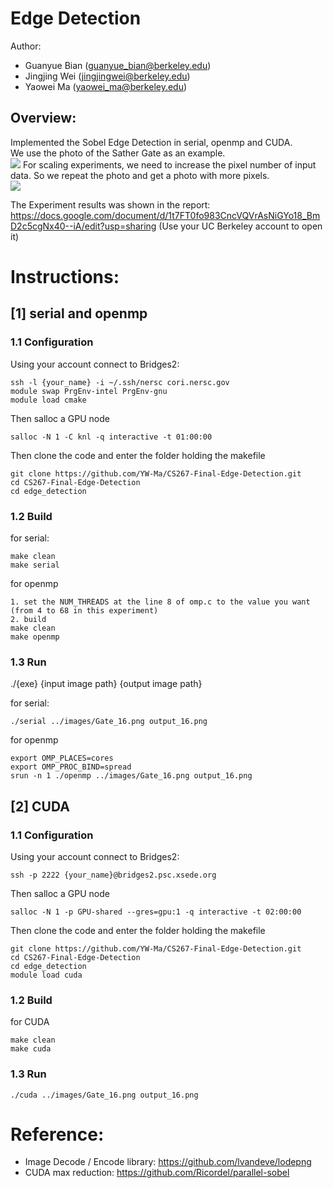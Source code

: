 # Edge Detection
Author:
- Guanyue Bian (guanyue_bian@berkeley.edu)
- Jingjing Wei (jingjingwei@berkeley.edu)
- Yaowei Ma    (yaowei_ma@berkeley.edu)

## Overview:
Implemented the Sobel Edge Detection in serial, openmp and CUDA.\
We use the photo of the Sather Gate as an example.\
![](./readme_figures/figure_1.png)
For scaling experiments, we need to increase the pixel number of input data. So we repeat the photo and get a photo with more pixels.\
![](./readme_figures/figure_2.png)

The Experiment results was shown in the report: https://docs.google.com/document/d/1t7FT0fo983CncVQVrAsNiGYo18_BmD2c5cgNx40--iA/edit?usp=sharing (Use your UC Berkeley account to open it)

# Instructions:
## [1] serial and openmp
### 1.1 Configuration
Using your account connect to Bridges2:
```
ssh -l {your_name} -i ~/.ssh/nersc cori.nersc.gov
module swap PrgEnv-intel PrgEnv-gnu
module load cmake
```
Then salloc a GPU node
```
salloc -N 1 -C knl -q interactive -t 01:00:00
```
Then clone the code and enter the folder holding the makefile
```
git clone https://github.com/YW-Ma/CS267-Final-Edge-Detection.git
cd CS267-Final-Edge-Detection
cd edge_detection
```

### 1.2 Build
for serial:
```
make clean
make serial
```
for openmp
```
1. set the NUM_THREADS at the line 8 of omp.c to the value you want (from 4 to 68 in this experiment)
2. build
make clean
make openmp
```
### 1.3 Run
./{exe} {input image path} {output image path}


for serial:
```
./serial ../images/Gate_16.png output_16.png
```
for openmp
```
export OMP_PLACES=cores
export OMP_PROC_BIND=spread
srun -n 1 ./openmp ../images/Gate_16.png output_16.png
```

## [2] CUDA
### 1.1 Configuration
Using your account connect to Bridges2:
```
ssh -p 2222 {your_name}@bridges2.psc.xsede.org
```
Then salloc a GPU node
```
salloc -N 1 -p GPU-shared --gres=gpu:1 -q interactive -t 02:00:00
```
Then clone the code and enter the folder holding the makefile
```
git clone https://github.com/YW-Ma/CS267-Final-Edge-Detection.git
cd CS267-Final-Edge-Detection
cd edge_detection
module load cuda
```

### 1.2 Build
for CUDA
```
make clean
make cuda
```
### 1.3 Run
```
./cuda ../images/Gate_16.png output_16.png
```


# Reference:
- Image Decode / Encode library: https://github.com/lvandeve/lodepng
- CUDA max reduction: https://github.com/Ricordel/parallel-sobel

